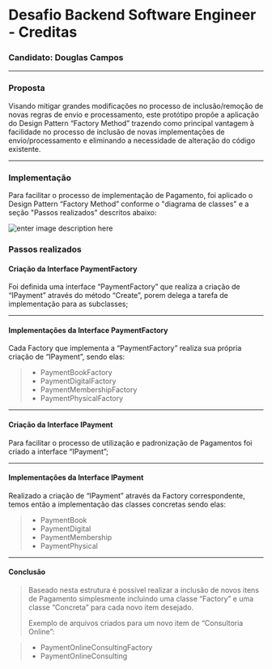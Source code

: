 ﻿
# Desafio Backend Software Engineer - Creditas

### Candidato: Douglas Campos
----------
### <i class="icon-file"></i> Proposta
Visando mitigar grandes modificações no processo de inclusão/remoção de novas regras de envio e processamento, este protótipo propõe a aplicação do Design Pattern “Factory Method” trazendo como principal vantagem à facilidade no processo de inclusão de novas implementações de envio/processamento e eliminando a necessidade de alteração do código existente.

----------


### <i class="icon-pencil"></i>Implementação

Para facilitar o processo de implementação de Pagamento, foi aplicado o Design Pattern “Factory Method” conforme o "diagrama de classes" e a seção "Passos realizados" descritos abaixo: 

![enter image description here](https://lh3.googleusercontent.com/-scDQVCquUS0/WelfXYAHbcI/AAAAAAAAPj8/dAtuBJ_VxXc6PJc3wGREhzvEN5lSiuOLwCLcBGAs/s0/PaymentClassDiagram.jpg "Payment Class Diagram")

### <i class="icon-pencil"></i>Passos realizados

#### Criação da Interface PaymentFactory
Foi definida uma interface “PaymentFactory” que realiza a criação de “IPayment” através do método “Create”, porem delega a tarefa de implementação para as subclasses;

----------

#### Implementações da Interface PaymentFactory
Cada Factory que implementa a “PaymentFactory” realiza sua própria criação de “IPayment”, sendo elas: 

> - PaymentBookFactory
> - PaymentDigitalFactory
> - PaymentMembershipFactory
> - PaymentPhysicalFactory

----------

#### Criação da Interface IPayment
Para facilitar o processo de utilização e padronização de Pagamentos foi criado a interface “IPayment”;

----------

#### Implementações da Interface IPayment
Realizado a criação de “IPayment” através da Factory correspondente, temos então a implementação das classes concretas sendo elas:

> - PaymentBook
> - PaymentDigital
> - PaymentMembership
> - PaymentPhysical

----------


#### <i class="icon-pencil"></i>Conclusão

> Baseado nesta estrutura é possível realizar a inclusão de novos itens de Pagamento simplesmente incluindo uma classe “Factory” e uma classe “Concreta” para cada novo item desejado. 
> 
> Exemplo de arquivos criados para um novo item de “Consultoria Online”:

> - PaymentOnlineConsultingFactory
> - PaymentOnlineConsulting


